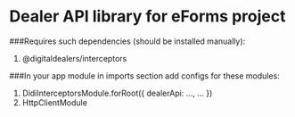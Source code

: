 # Dealer API library for eForms project
###Requires such dependencies (should be installed manually):
1. @digitaldealers/interceptors

###In your app module in imports section add configs for these modules:
1. DidiInterceptorsModule.forRoot({ dealerApi: ..., ... })
2. HttpClientModule
